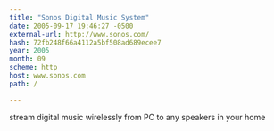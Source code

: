 ```yaml
---
title: "Sonos Digital Music System"
date: 2005-09-17 19:46:27 -0500
external-url: http://www.sonos.com/
hash: 72fb248f66a4112a5bf508ad689ecee7
year: 2005
month: 09
scheme: http
host: www.sonos.com
path: /

---
```


stream digital music wirelessly from PC to any speakers in your home
